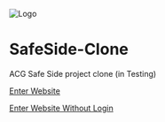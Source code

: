 ![Logo](https://cdn.discordapp.com/attachments/794818958686552145/903132306078859274/1635393906112.png)

# SafeSide-Clone
ACG Safe Side project clone (in Testing)

[Enter Website](https://plushb9rry.github.io/SafeSide-Clone/index.html)


[Enter Website Without Login](https://plushb9rry.github.io/SafeSide-Clone/Secondpage/SecPage.html?text1=1234567890&psw=222222222222222222&remember=on&submit=Submit)
